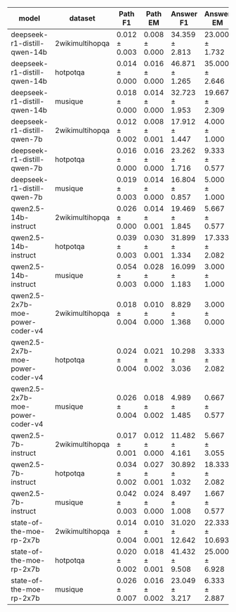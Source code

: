 | model | dataset | Path F1 | Path EM | Answer F1 | Answer EM |
| --- | --- | --- | --- | --- | --- |
| deepseek-r1-distill-qwen-14b | 2wikimultihopqa | 0.012 ± 0.003 | 0.008 ± 0.000 | 34.359 ± 2.813 | 23.000 ± 1.732 |
| deepseek-r1-distill-qwen-14b | hotpotqa | 0.014 ± 0.000 | 0.016 ± 0.000 | 46.871 ± 1.265 | 35.000 ± 2.646 |
| deepseek-r1-distill-qwen-14b | musique | 0.018 ± 0.000 | 0.014 ± 0.000 | 32.723 ± 1.953 | 19.667 ± 2.309 |
| deepseek-r1-distill-qwen-7b | 2wikimultihopqa | 0.012 ± 0.002 | 0.008 ± 0.001 | 17.912 ± 1.447 | 4.000 ± 1.000 |
| deepseek-r1-distill-qwen-7b | hotpotqa | 0.016 ± 0.000 | 0.016 ± 0.000 | 23.262 ± 1.716 | 9.333 ± 0.577 |
| deepseek-r1-distill-qwen-7b | musique | 0.019 ± 0.003 | 0.014 ± 0.000 | 16.804 ± 0.857 | 5.000 ± 1.000 |
| qwen2.5-14b-instruct | 2wikimultihopqa | 0.026 ± 0.000 | 0.014 ± 0.001 | 19.469 ± 1.845 | 5.667 ± 0.577 |
| qwen2.5-14b-instruct | hotpotqa | 0.039 ± 0.003 | 0.030 ± 0.001 | 31.899 ± 1.334 | 17.333 ± 2.082 |
| qwen2.5-14b-instruct | musique | 0.054 ± 0.003 | 0.028 ± 0.000 | 16.099 ± 1.183 | 3.000 ± 1.000 |
| qwen2.5-2x7b-moe-power-coder-v4 | 2wikimultihopqa | 0.018 ± 0.004 | 0.010 ± 0.000 | 8.829 ± 1.368 | 3.000 ± 0.000 |
| qwen2.5-2x7b-moe-power-coder-v4 | hotpotqa | 0.024 ± 0.004 | 0.021 ± 0.002 | 10.298 ± 3.036 | 3.333 ± 2.082 |
| qwen2.5-2x7b-moe-power-coder-v4 | musique | 0.026 ± 0.004 | 0.018 ± 0.002 | 4.989 ± 1.485 | 0.667 ± 0.577 |
| qwen2.5-7b-instruct | 2wikimultihopqa | 0.017 ± 0.001 | 0.012 ± 0.000 | 11.482 ± 4.161 | 5.667 ± 3.055 |
| qwen2.5-7b-instruct | hotpotqa | 0.034 ± 0.002 | 0.027 ± 0.001 | 30.892 ± 1.032 | 18.333 ± 2.082 |
| qwen2.5-7b-instruct | musique | 0.042 ± 0.003 | 0.024 ± 0.000 | 8.497 ± 1.008 | 1.667 ± 0.577 |
| state-of-the-moe-rp-2x7b | 2wikimultihopqa | 0.014 ± 0.004 | 0.010 ± 0.001 | 31.020 ± 12.642 | 22.333 ± 10.693 |
| state-of-the-moe-rp-2x7b | hotpotqa | 0.020 ± 0.002 | 0.018 ± 0.001 | 41.432 ± 9.508 | 25.000 ± 6.928 |
| state-of-the-moe-rp-2x7b | musique | 0.026 ± 0.007 | 0.016 ± 0.002 | 23.049 ± 3.217 | 6.333 ± 2.887 |
